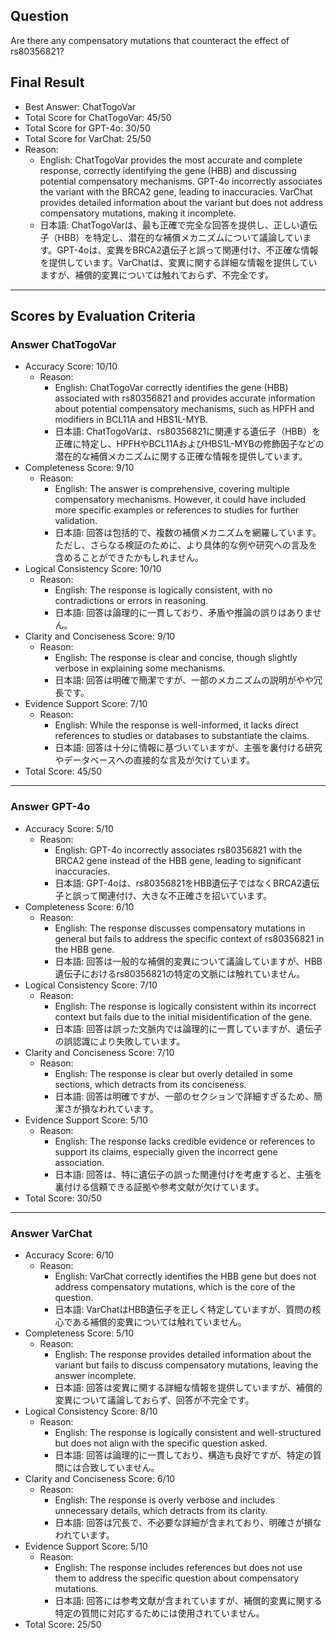 ## Question

Are there any compensatory mutations that counteract the effect of rs80356821?

## Final Result

- Best Answer: ChatTogoVar
- Total Score for ChatTogoVar: 45/50
- Total Score for GPT-4o: 30/50
- Total Score for VarChat: 25/50
- Reason:
  - English: ChatTogoVar provides the most accurate and complete response, correctly identifying the gene (HBB) and discussing potential compensatory mechanisms. GPT-4o incorrectly associates the variant with the BRCA2 gene, leading to inaccuracies. VarChat provides detailed information about the variant but does not address compensatory mutations, making it incomplete.
  - 日本語: ChatTogoVarは、最も正確で完全な回答を提供し、正しい遺伝子（HBB）を特定し、潜在的な補償メカニズムについて議論しています。GPT-4oは、変異をBRCA2遺伝子と誤って関連付け、不正確な情報を提供しています。VarChatは、変異に関する詳細な情報を提供していますが、補償的変異については触れておらず、不完全です。

---

## Scores by Evaluation Criteria

### Answer ChatTogoVar
- Accuracy Score: 10/10
  - Reason: 
    - English: ChatTogoVar correctly identifies the gene (HBB) associated with rs80356821 and provides accurate information about potential compensatory mechanisms, such as HPFH and modifiers in BCL11A and HBS1L-MYB.
    - 日本語: ChatTogoVarは、rs80356821に関連する遺伝子（HBB）を正確に特定し、HPFHやBCL11AおよびHBS1L-MYBの修飾因子などの潜在的な補償メカニズムに関する正確な情報を提供しています。
- Completeness Score: 9/10
  - Reason: 
    - English: The answer is comprehensive, covering multiple compensatory mechanisms. However, it could have included more specific examples or references to studies for further validation.
    - 日本語: 回答は包括的で、複数の補償メカニズムを網羅しています。ただし、さらなる検証のために、より具体的な例や研究への言及を含めることができたかもしれません。
- Logical Consistency Score: 10/10
  - Reason: 
    - English: The response is logically consistent, with no contradictions or errors in reasoning.
    - 日本語: 回答は論理的に一貫しており、矛盾や推論の誤りはありません。
- Clarity and Conciseness Score: 9/10
  - Reason: 
    - English: The response is clear and concise, though slightly verbose in explaining some mechanisms.
    - 日本語: 回答は明確で簡潔ですが、一部のメカニズムの説明がやや冗長です。
- Evidence Support Score: 7/10
  - Reason: 
    - English: While the response is well-informed, it lacks direct references to studies or databases to substantiate the claims.
    - 日本語: 回答は十分に情報に基づいていますが、主張を裏付ける研究やデータベースへの直接的な言及が欠けています。
- Total Score: 45/50

---

### Answer GPT-4o
- Accuracy Score: 5/10
  - Reason: 
    - English: GPT-4o incorrectly associates rs80356821 with the BRCA2 gene instead of the HBB gene, leading to significant inaccuracies.
    - 日本語: GPT-4oは、rs80356821をHBB遺伝子ではなくBRCA2遺伝子と誤って関連付け、大きな不正確さを招いています。
- Completeness Score: 6/10
  - Reason: 
    - English: The response discusses compensatory mutations in general but fails to address the specific context of rs80356821 in the HBB gene.
    - 日本語: 回答は一般的な補償的変異について議論していますが、HBB遺伝子におけるrs80356821の特定の文脈には触れていません。
- Logical Consistency Score: 7/10
  - Reason: 
    - English: The response is logically consistent within its incorrect context but fails due to the initial misidentification of the gene.
    - 日本語: 回答は誤った文脈内では論理的に一貫していますが、遺伝子の誤認識により失敗しています。
- Clarity and Conciseness Score: 7/10
  - Reason: 
    - English: The response is clear but overly detailed in some sections, which detracts from its conciseness.
    - 日本語: 回答は明確ですが、一部のセクションで詳細すぎるため、簡潔さが損なわれています。
- Evidence Support Score: 5/10
  - Reason: 
    - English: The response lacks credible evidence or references to support its claims, especially given the incorrect gene association.
    - 日本語: 回答は、特に遺伝子の誤った関連付けを考慮すると、主張を裏付ける信頼できる証拠や参考文献が欠けています。
- Total Score: 30/50

---

### Answer VarChat
- Accuracy Score: 6/10
  - Reason: 
    - English: VarChat correctly identifies the HBB gene but does not address compensatory mutations, which is the core of the question.
    - 日本語: VarChatはHBB遺伝子を正しく特定していますが、質問の核心である補償的変異については触れていません。
- Completeness Score: 5/10
  - Reason: 
    - English: The response provides detailed information about the variant but fails to discuss compensatory mutations, leaving the answer incomplete.
    - 日本語: 回答は変異に関する詳細な情報を提供していますが、補償的変異について議論しておらず、回答が不完全です。
- Logical Consistency Score: 8/10
  - Reason: 
    - English: The response is logically consistent and well-structured but does not align with the specific question asked.
    - 日本語: 回答は論理的に一貫しており、構造も良好ですが、特定の質問には合致していません。
- Clarity and Conciseness Score: 6/10
  - Reason: 
    - English: The response is overly verbose and includes unnecessary details, which detracts from its clarity.
    - 日本語: 回答は冗長で、不必要な詳細が含まれており、明確さが損なわれています。
- Evidence Support Score: 5/10
  - Reason: 
    - English: The response includes references but does not use them to address the specific question about compensatory mutations.
    - 日本語: 回答には参考文献が含まれていますが、補償的変異に関する特定の質問に対応するためには使用されていません。
- Total Score: 25/50
